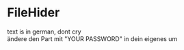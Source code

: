# FileHider
text is in german, dont cry <br>
ändere den Part mit "YOUR PASSWORD" in dein eigenes um
